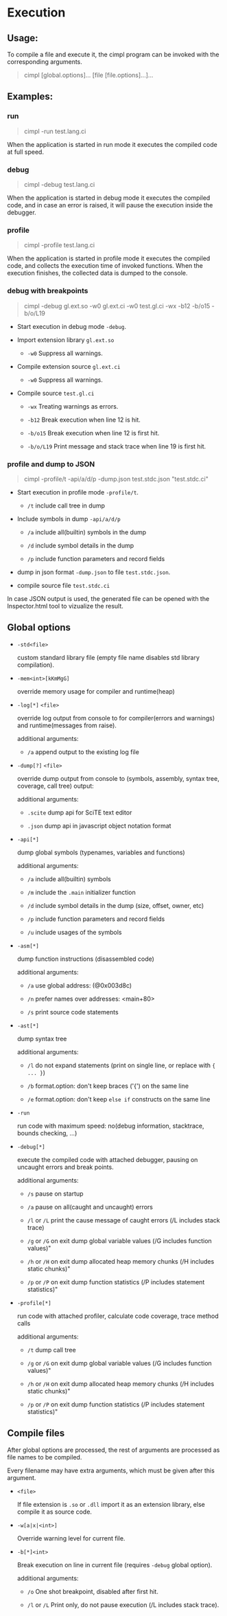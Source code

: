 # Execution

## Usage:

To compile a file and execute it, the cimpl program can be invoked with the corresponding arguments.

>cimpl \[global.options\]... \[file \[file.options\]...\]...


## Examples:

### run

>cimpl -run test.lang.ci

When the application is started in run mode it executes the compiled code at full speed.

### debug

>cimpl -debug test.lang.ci

When the application is started in debug mode it executes the compiled code, and in case an error is raised, it will pause the execution inside the debugger.


### profile

>cimpl -profile test.lang.ci

When the application is started in profile mode it executes the compiled code, and collects the execution time of invoked functions. When the execution finishes, the collected data is dumped to the console.

### debug with breakpoints

>cimpl -debug gl.ext.so -w0 gl.ext.ci -w0 test.gl.ci -wx -b12 -b/o15 -b/o/L19

- Start execution in debug mode `-debug`.

- Import extension library `gl.ext.so`

	- `-w0` Suppress all warnings.

- Compile extension source `gl.ext.ci`

	- `-w0` Suppress all warnings.

- Compile source `test.gl.ci`

	- `-wx` Treating warnings as errors.

	- `-b12` Break execution when line 12 is hit.

	- `-b/o15` Break execution when line 12 is first hit.

	- `-b/o/L19` Print message and stack trace when line 19 is first hit.


### profile and dump to JSON

>cimpl -profile/t -api/a/d/p -dump.json test.stdc.json "test.stdc.ci"

- Start execution in profile mode `-profile/t`.

	- `/t` include call tree in dump


- Include symbols in dump `-api/a/d/p`

	- `/a` include all(builtin) symbols in the dump

	- `/d` include symbol details in the dump

	- `/p` include function parameters and record fields


- dump in json format `-dump.json` to file `test.stdc.json`.

- compile source file `test.stdc.ci`

In case JSON output is used, the generated file can be opened with the Inspector.html tool to vizualize the result.


## Global options


- `-std<file>`

	custom standard library file (empty file name disables std library compilation).


- `-mem<int>[kKmMgG]`

	override memory usage for compiler and runtime(heap)


- `-log[*]` `<file>`

	override log output from console to <file> for compiler(errors and warnings) and runtime(messages from raise).

	additional arguments:

	- `/a` append output to the existing log file


- `-dump[?]` `<file>`

	override dump output from console to <file> (symbols, assembly, syntax tree, coverage, call tree) output:

	additional arguments:

	- `.scite` dump api for SciTE text editor

	- `.json` dump api in javascript object notation format


- `-api[*]`

	dump global symbols (typenames, variables and functions)

	additional arguments:

	- `/a` include all(builtin) symbols

	- `/m` include the `.main` initializer function

	- `/d` include symbol details in the dump (size, offset, owner, etc)

	- `/p` include function parameters and record fields

	- `/u` include usages of the symbols


- `-asm[*]`

	dump function instructions (disassembled code)

	additional arguments:

	- `/a` use global address: (@0x003d8c)

	- `/n` prefer names over addresses: <main+80>

	- `/s` print source code statements


- `-ast[*]`

	dump syntax tree

	additional arguments:

	- `/l` do not expand statements (print on single line, or replace with `{ ... }`)

	- `/b` format.option: don't keep braces ('{') on the same line

	- `/e` format.option: don't keep `else if` constructs on the same line


- `-run`

	run code with maximum speed: no(debug information, stacktrace, bounds checking, ...)


- `-debug[*]`

	execute the compiled code with attached debugger, pausing on uncaught errors and break points.

	additional arguments:

	- `/s` pause on startup

	- `/a` pause on all(caught and uncaught) errors

	- `/l` or `/L` print the cause message of caught errors (/L includes stack trace)

	- `/g` or `/G` on exit dump global variable values (/G includes function values)"

	- `/h` or `/H` on exit dump allocated heap memory chunks (/H includes static chunks)"

	- `/p` or `/P` on exit dump function statistics (/P includes statement statistics)"


- `-profile[*]`

	run code with attached profiler, calculate code coverage, trace method calls

	additional arguments:

	- `/t` dump call tree

	- `/g` or `/G` on exit dump global variable values (/G includes function values)"

	- `/h` or `/H` on exit dump allocated heap memory chunks (/H includes static chunks)"

	- `/p` or `/P` on exit dump function statistics (/P includes statement statistics)"


## Compile files

After global options are processed, the rest of arguments are processed as file names to be compiled.

Every filename may have extra arguments, which must be given after this argument.

- `<file>`

	If file extension is `.so` or `.dll` import it as an extension library, else compile it as source code.


- `-w[a|x|<int>]`

	Override warning level for current file.

- `-b[*]<int>`

	Break execution on <int> line in current file (requires `-debug` global option).

	additional arguments:

	- `/o` One shot breakpoint, disabled after first hit.

	- `/l` or `/L` Print only, do not pause execution (/L includes stack trace).
